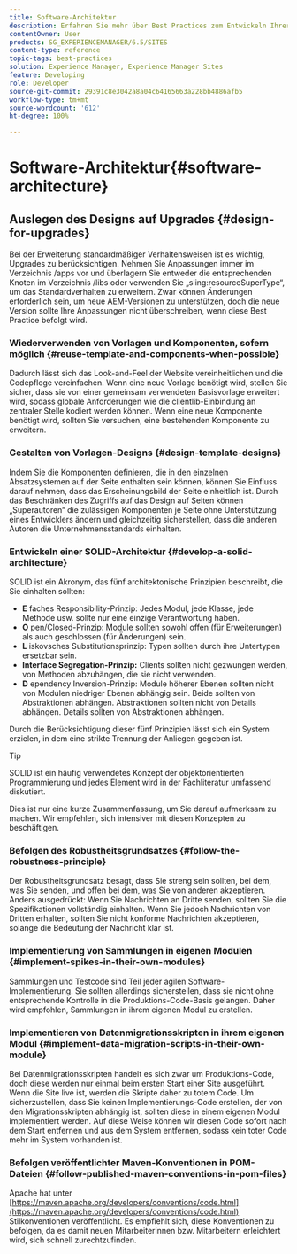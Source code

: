 ```yaml
---
title: Software-Architektur
description: Erfahren Sie mehr über Best Practices zum Entwickeln Ihrer Software für Adobe Experience Manager.
contentOwner: User
products: SG_EXPERIENCEMANAGER/6.5/SITES
content-type: reference
topic-tags: best-practices
solution: Experience Manager, Experience Manager Sites
feature: Developing
role: Developer
source-git-commit: 29391c8e3042a8a04c64165663a228bb4886afb5
workflow-type: tm+mt
source-wordcount: '612'
ht-degree: 100%

---
```


# Software-Architektur{#software-architecture}

## Auslegen des Designs auf Upgrades {#design-for-upgrades}

Bei der Erweiterung standardmäßiger Verhaltensweisen ist es wichtig, Upgrades zu berücksichtigen. Nehmen Sie Anpassungen immer im Verzeichnis /apps vor und überlagern Sie entweder die entsprechenden Knoten im Verzeichnis /libs oder verwenden Sie „sling:resourceSuperType“, um das Standardverhalten zu erweitern. Zwar können Änderungen erforderlich sein, um neue AEM-Versionen zu unterstützen, doch die neue Version sollte Ihre Anpassungen nicht überschreiben, wenn diese Best Practice befolgt wird.

### Wiederverwenden von Vorlagen und Komponenten, sofern möglich {#reuse-template-and-components-when-possible}

Dadurch lässt sich das Look-and-Feel der Website vereinheitlichen und die Codepflege vereinfachen. Wenn eine neue Vorlage benötigt wird, stellen Sie sicher, dass sie von einer gemeinsam verwendeten Basisvorlage erweitert wird, sodass globale Anforderungen wie die clientlib-Einbindung an zentraler Stelle kodiert werden können. Wenn eine neue Komponente benötigt wird, sollten Sie versuchen, eine bestehenden Komponente zu erweitern.

### Gestalten von Vorlagen-Designs {#design-template-designs}

Indem Sie die Komponenten definieren, die in den einzelnen Absatzsystemen auf der Seite enthalten sein können, können Sie Einfluss darauf nehmen, dass das Erscheinungsbild der Seite einheitlich ist. Durch das Beschränken des Zugriffs auf das Design auf Seiten können „Superautoren“ die zulässigen Komponenten je Seite ohne Unterstützung eines Entwicklers ändern und gleichzeitig sicherstellen, dass die anderen Autoren die Unternehmensstandards einhalten.

### Entwickeln einer SOLID-Architektur {#develop-a-solid-architecture}

SOLID ist ein Akronym, das fünf architektonische Prinzipien beschreibt, die Sie einhalten sollten:

* **E** faches Responsibility-Prinzip: Jedes Modul, jede Klasse, jede Methode usw. sollte nur eine einzige Verantwortung haben.
* **O** pen/Closed-Prinzip: Module sollten sowohl offen (für Erweiterungen) als auch geschlossen (für Änderungen) sein.
* **L** iskovsches Substitutionsprinzip: Typen sollten durch ihre Untertypen ersetzbar sein.
* **Interface Segregation-Prinzip:** Clients sollten nicht gezwungen werden, von Methoden abzuhängen, die sie nicht verwenden.
* **D** ependency Inversion-Prinzip: Module höherer Ebenen sollten nicht von Modulen niedriger Ebenen abhängig sein. Beide sollten von Abstraktionen abhängen. Abstraktionen sollten nicht von Details abhängen. Details sollten von Abstraktionen abhängen.

Durch die Berücksichtigung dieser fünf Prinzipien lässt sich ein System erzielen, in dem eine strikte Trennung der Anliegen gegeben ist.

>[!TIP]
>
>SOLID ist ein häufig verwendetes Konzept der objektorientierten Programmierung und jedes Element wird in der Fachliteratur umfassend diskutiert.
>
>Dies ist nur eine kurze Zusammenfassung, um Sie darauf aufmerksam zu machen. Wir empfehlen, sich intensiver mit diesen Konzepten zu beschäftigen.

### Befolgen des Robustheitsgrundsatzes {#follow-the-robustness-principle}

Der Robustheitsgrundsatz besagt, dass Sie streng sein sollten, bei dem, was Sie senden, und offen bei dem, was Sie von anderen akzeptieren. Anders ausgedrückt: Wenn Sie Nachrichten an Dritte senden, sollten Sie die Spezifikationen vollständig einhalten. Wenn Sie jedoch Nachrichten von Dritten erhalten, sollten Sie nicht konforme Nachrichten akzeptieren, solange die Bedeutung der Nachricht klar ist.

### Implementierung von Sammlungen in eigenen Modulen {#implement-spikes-in-their-own-modules}

Sammlungen und Testcode sind Teil jeder agilen Software-Implementierung. Sie sollten allerdings sicherstellen, dass sie nicht ohne entsprechende Kontrolle in die Produktions-Code-Basis gelangen. Daher wird empfohlen, Sammlungen in ihrem eigenen Modul zu erstellen.

### Implementieren von Datenmigrationsskripten in ihrem eigenen Modul {#implement-data-migration-scripts-in-their-own-module}

Bei Datenmigrationsskripten handelt es sich zwar um Produktions-Code, doch diese werden nur einmal beim ersten Start einer Site ausgeführt. Wenn die Site live ist, werden die Skripte daher zu totem Code. Um sicherzustellen, dass Sie keinen Implementierungs-Code erstellen, der von den Migrationsskripten abhängig ist, sollten diese in einem eigenen Modul implementiert werden. Auf diese Weise können wir diesen Code sofort nach dem Start entfernen und aus dem System entfernen, sodass kein toter Code mehr im System vorhanden ist.

### Befolgen veröffentlichter Maven-Konventionen in POM-Dateien {#follow-published-maven-conventions-in-pom-files}

Apache hat unter [https://maven.apache.org/developers/conventions/code.html](https://maven.apache.org/developers/conventions/code.html) Stilkonventionen veröffentlicht. Es empfiehlt sich, diese Konventionen zu befolgen, da es damit neuen Mitarbeiterinnen bzw. Mitarbeitern erleichtert wird, sich schnell zurechtzufinden.
